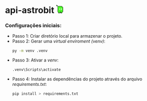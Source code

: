 # api-astrobit  <img height="28" src="https://raw.githubusercontent.com/antonio-pss/bit-debugger/refs/heads/main/images/bit/bit-walk/0.png"/>

### Configurações iniciais:
- Passo 1: Criar diretório local para armazenar o projeto.
- Passo 2: Gerar uma *virtual enviroment (venv)*:
   ```bash
   py -m venv .venv
   ```
- Passo 3: Ativar a *venv*:
   ```bash
   .venv\Scripts\activate
- Passo 4: Instalar as dependências do projeto através do arquivo *requirements.txt*:
  ```bash
  pip install > requirements.txt
  ```   
